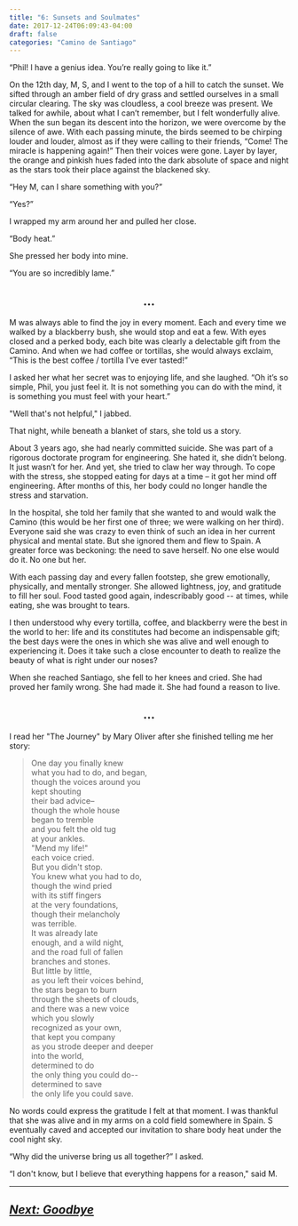 ```yaml
---
title: "6: Sunsets and Soulmates"
date: 2017-12-24T06:09:43-04:00
draft: false
categories: "Camino de Santiago"
---
```

“Phil! I have a genius idea. You’re really going to like it.”

On the 12th day, M, S, and I went to the top of a hill to catch the sunset. We sifted through an amber field of dry grass and settled ourselves in a small circular clearing. The sky was cloudless, a cool breeze was present. We talked for awhile, about what I can’t remember, but I felt wonderfully alive. When the sun began its descent into the horizon, we were overcome by the silence of awe. With each passing minute, the birds seemed to be chirping louder and louder, almost as if they were calling to their friends, “Come! The miracle is happening again!” Then their voices were gone. Layer by layer, the orange and pinkish hues faded into the dark absolute of space and night as the stars took their place against the blackened sky.

“Hey M, can I share something with you?”

“Yes?”

I wrapped my arm around her and pulled her close.

“Body heat.”

She pressed her body into mine.

“You are so incredibly lame.”

## <center>...</center>

M was always able to find the joy in every moment. Each and every time we walked by a blackberry bush, she would stop and eat a few. With eyes closed and a perked body, each bite was clearly a delectable gift from the Camino. And when we had coffee or tortillas, she would always exclaim, “This is the best coffee / tortilla I’ve ever tasted!”

I asked her what her secret was to enjoying life, and she laughed. “Oh it’s so simple, Phil, you just feel it. It is not something you can do with the mind, it is something you must feel with your heart.”

"Well that's not helpful," I jabbed.

That night, while beneath a blanket of stars, she told us a story.

About 3 years ago, she had nearly committed suicide. She was part of a rigorous doctorate program for engineering. She hated it, she didn’t belong. It just wasn’t for her. And yet, she tried to claw her way through. To cope with the stress, she stopped eating for days at a time – it got her mind off engineering. After months of this, her body could no longer handle the stress and starvation.

In the hospital, she told her family that she wanted to and would walk the Camino (this would be her first one of three; we were walking on her third). Everyone said she was crazy to even think of such an idea in her current physical and mental state. But she ignored them and flew to Spain. A greater force was beckoning: the need to save herself. No one else would do it. No one but her.

With each passing day and every fallen footstep, she grew emotionally, physically, and mentally stronger. She allowed lightness, joy, and gratitude to fill her soul. Food tasted good again, indescribably good -- at times, while eating, she was brought to tears.

I then understood why every tortilla, coffee, and blackberry were the best in the world to her: life and its constitutes had become an indispensable gift; the best days were the ones in which she was alive and well enough to experiencing it. Does it take such a close encounter to death to realize the beauty of what is right under our noses?

When she reached Santiago, she fell to her knees and cried. She had proved her family wrong. She had made it. She had found a reason to live.

## <center>...</center>

I read her "The Journey" by Mary Oliver after she finished telling me her story:

>One day you finally knew<br>
>what you had to do, and began,<br>
>though the voices around you<br>
>kept shouting<br>
>their bad advice–<br>
>though the whole house<br>
>began to tremble<br>
>and you felt the old tug<br>
>at your ankles.<br>
>"Mend my life!"<br>
>each voice cried.<br>
>But you didn't stop.<br>
>You knew what you had to do,<br>
>though the wind pried<br>
>with its stiff fingers<br>
>at the very foundations,<br>
>though their melancholy<br>
>was terrible.<br>
>It was already late<br>
>enough, and a wild night,<br>
>and the road full of fallen<br>
>branches and stones.<br>
>But little by little,<br>
>as you left their voices behind,<br>
>the stars began to burn<br>
>through the sheets of clouds,<br>
>and there was a new voice<br>
>which you slowly<br>
>recognized as your own,<br>
>that kept you company<br>
>as you strode deeper and deeper<br>
>into the world,<br>
>determined to do<br>
>the only thing you could do--<br>
>determined to save<br>
>the only life you could save.<br>

No words could express the gratitude I felt at that moment. I was thankful that she was alive and in my arms on a cold field somewhere in Spain. S eventually caved and accepted our invitation to share body heat under the cool night sky.

“Why did the universe bring us all together?” I asked.

“I don't know, but I believe that everything happens for a reason," said M.

---

## _[Next: Goodbye](https://caminodesantiago.netlify.com/posts/goodbye/)_
